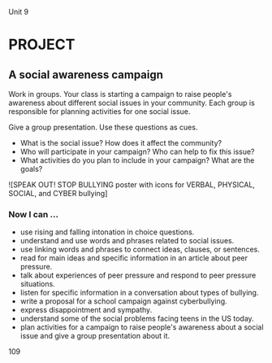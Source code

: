 Unit 9

# PROJECT

## A social awareness campaign

Work in groups. Your class is starting a campaign to raise people's awareness about different social issues in your community. Each group is responsible for planning activities for one social issue.

Give a group presentation. Use these questions as cues.

- What is the social issue? How does it affect the community?
- Who will participate in your campaign? Who can help to fix this issue?
- What activities do you plan to include in your campaign? What are the goals?

![SPEAK OUT! STOP BULLYING poster with icons for VERBAL, PHYSICAL, SOCIAL, and CYBER bullying]

### Now I can ...

- use rising and falling intonation in choice questions.
- understand and use words and phrases related to social issues.
- use linking words and phrases to connect ideas, clauses, or sentences.
- read for main ideas and specific information in an article about peer pressure.
- talk about experiences of peer pressure and respond to peer pressure situations.
- listen for specific information in a conversation about types of bullying.
- write a proposal for a school campaign against cyberbullying.
- express disappointment and sympathy.
- understand some of the social problems facing teens in the US today.
- plan activities for a campaign to raise people's awareness about a social issue and give a group presentation about it.

109